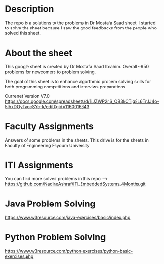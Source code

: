 # Description
The repo is a solutions to the problems in Dr Mostafa Saad sheet, I started to solve the sheet because I saw the good feedbacks from the people who solved this sheet.

# About the sheet
This google sheet is created by Dr Mostafa Saad Ibrahim. Overall ~950 problems for newcomers to problem solving.

The goal of this sheet is to enhance algorthmic probem solving skills for both programming competitions and interviws preparations

Currenet Version V7.0 https://docs.google.com/spreadsheets/d/1iJZWP2nS_OB3kCTjq8L6TrJJ4o-5lhxDOyTaocSYc-k/edit#gid=1160016643

# Faculty Assignments
Answers of some problems in the sheets. This drive is for the sheets in Faculty of Engineering Fayoum University

# ITI Assignments
You can find more solved problems in this repo --> https://github.com/NadineAshraf/ITI_EmbeddedSystems_4Months.git

# Java Problem Solving
https://www.w3resource.com/java-exercises/basic/index.php

# Python Problem Solving
https://www.w3resource.com/python-exercises/python-basic-exercises.php
